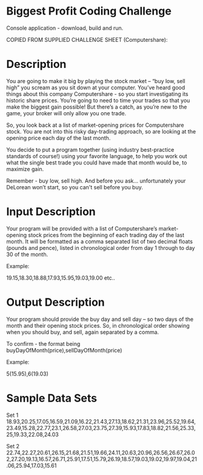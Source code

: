 # Biggest Profit Coding Challenge

Console application - download, build and run.

COPIED FROM SUPPLIED CHALLENGE SHEET (Computershare):

# Description
You are going to make it big by playing the stock market – “buy low, sell high” you scream as you sit down at your computer. You’ve heard good things about this company Computershare - so you start investigating its historic share prices. You’re going to need to time your trades so that you make the biggest gain possible! But there’s a catch, as you’re new to the game, your broker will only allow you one trade.

So, you look back at a list of market-opening prices for Computershare stock. You are not into this risky day-trading approach, so are looking at the opening price each day of the last month.

You decide to put a program together (using industry best-practice standards of course!) using your favorite language, to help you work out what the single best trade you could have made that month would be, to maximize gain. 

Remember - buy low, sell high. And before you ask… unfortunately your DeLorean won’t start, so you can't sell before you buy.

# Input Description
Your program will be provided with a list of Computershare’s market-opening stock prices from the beginning of each trading day of the last month. It will be formatted as a comma separated list of two decimal floats (pounds and pence), listed in chronological order from day 1 through to day 30 of the month.

Example:

19.15,18.30,18.88,17.93,15.95,19.03,19.00 etc..

# Output Description
Your program should provide the buy day and sell day – so two days of the month and their opening stock prices. So, in chronological order showing when you should buy, and sell, again separated by a comma.

To confirm - the format being buyDayOfMonth(price),sellDayOfMonth(price)

Example:

5(15.95),6(19.03)

# Sample Data Sets
Set 1
18.93,20.25,17.05,16.59,21.09,16.22,21.43,27.13,18.62,21.31,23.96,25.52,19.64,23.49,15.28,22.77,23.1,26.58,27.03,23.75,27.39,15.93,17.83,18.82,21.56,25.33,25,19.33,22.08,24.03

Set 2
22.74,22.27,20.61,26.15,21.68,21.51,19.66,24.11,20.63,20.96,26.56,26.67,26.02,27.20,19.13,16.57,26.71,25.91,17.51,15.79,26.19,18.57,19.03,19.02,19.97,19.04,21.06,25.94,17.03,15.61
